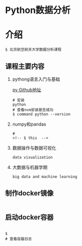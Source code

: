 # Python数据分析

   # 介绍
    $ 北京航空航天大学数据分析课程


## 课程主要内容

1. pythong语言入门与基础

    [py Github地址](https://github.com/yestodorrow/dataAnalysis)

    ``` shell
    # 安装
    python
    # 查看nvm安装是否成功
    $ command python --version
    ```

2. numpy和pandas

    ```shell
    #
    <!-- $ this  -->
    
    ```

3. 数据操作与数据可视化

    ```shell
    data visualization

    ```
4. 大数据与机器学期

    ```shell
    big data and machine learning

    ```

## 制作docker镜像

```shell

```

## 启动docker容器

```shell

$
# 查看容器日志

```
